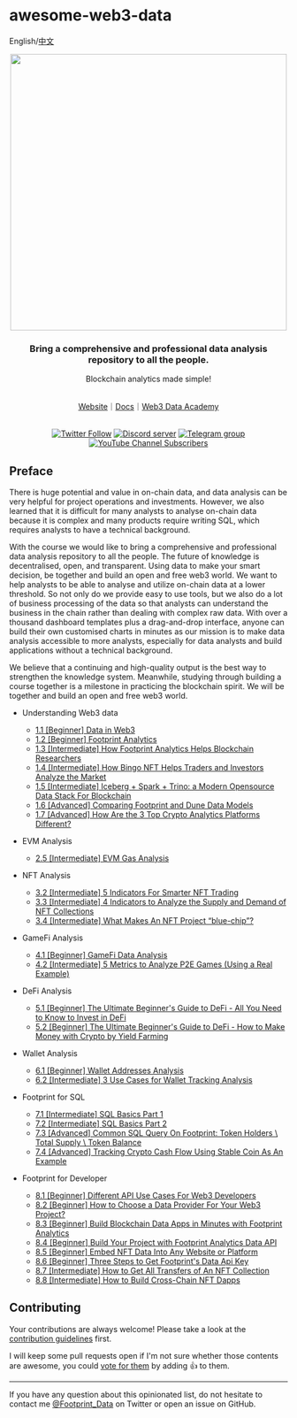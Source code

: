 # awesome-web3-data

English/[中文](https://github.com/footprintanalytics/awesome-web3/blob/main/README-CN.md)

<div align="center">
  <div align=center><img src="https://statichk.footprint.network/img_nav_logo_v5.svg" width=" 500 "></div>
  <h3 align="center">
    Bring a comprehensive and professional data analysis repository to all the people.
  </h3>
  <p>Blockchain analytics made simple!</p>
  <br />
 <a href="https://www.footprint.network/">Website</a>｜<a href="https://docs.footprint.network/docs">Docs</a>｜<a href="https://www.footprint.network/news/academy">Web3 Data Academy </a>
  <p>
    <br />
    <a href="https://twitter.com/Footprint_Data"><img alt="Twitter Follow" src="https://img.shields.io/twitter/follow/Footprint_Data?label=Follow"></a>
    <a href="https://discord.gg/3HYaR6USM7"><img src="https://img.shields.io/discord/864829036294307881?color=5865F2&logo=discord&logoColor=white&label=discord" alt="Discord server" /></a>
    <a href="https://t.me/joinchat/4-ocuURAr2thODFh"><img src="https://img.shields.io/badge/telegram-blue?color=blue&logo=telegram&logoColor=white" alt="Telegram group" /></a>
    <a href="https://www.youtube.com/c/FootprintAnalytics"><img alt="YouTube Channel Subscribers" src="https://img.shields.io/youtube/channel/subscribers/UCKwZbKyuhWveetGhZcNtSTg?style=social"></a>
  </p>
</div>


## Preface

There is huge potential and value in on-chain data, and data analysis can be very helpful for project operations and investments. However, we also learned that it is difficult for many analysts to analyse on-chain data because it is complex and many products require writing SQL, which requires analysts to have a technical background.

With the course we would like to bring a comprehensive and professional data analysis repository to all the people. The future of knowledge is decentralised, open, and transparent. Using data to make your smart decision, be together and build an open and free web3 world. We want to help analysts to be able to analyse and utilize on-chain data at a lower threshold. So not only do we provide easy to use tools, but we also do a lot of business processing of the data so that analysts can understand the business in the chain rather than dealing with complex raw data. With over a thousand dashboard templates plus a drag-and-drop interface, anyone can build their own customised charts in minutes as our mission is to make data analysis accessible to more analysts, especially for data analysts and build applications without a technical background.

We believe that a continuing and high-quality output is the best way to strengthen the knowledge system. Meanwhile, studying through building a course together is a milestone in practicing the blockchain spirit. We will be together and build an open and free web3 world.

- Understanding Web3 data
    - [1.1 [Beginner] Data in Web3](https://www.footprint.network/article/1-1-data-in-web3-TB7aPlAi)
    - [1.2 [Beginner] Footprint Analytics](https://www.footprint.network/article/1-2-footprint-analytics-kvLDOmUv)
    - [1.3 [Intermediate] How Footprint Analytics Helps Blockchain Researchers](https://www.footprint.network/article/7-4-how-footprint-analytics-helps-blockchain-researchers-XzFCDoUe)
    - [1.4 [Intermediate] How Bingo NFT Helps Traders and Investors Analyze the Market](https://www.footprint.network/article/7-5-how-bingo-nft-helps-traders-and-investors-analyze-the-market-2WhSy3Vu)
    - [1.5 [Intermediate] Iceberg + Spark + Trino: a Modern Opensource Data Stack For Blockchain](https://www.footprint.network/article/7-1-iceberg-spark-trino-a-modern-opensource-data-stack-for-blockchain-fp-HGZpPm3D)
    - [1.6 [Advanced] Comparing Footprint and Dune Data Models](https://www.footprint.network/article/7-2-comparing-footprint-and-dune-data-models-fp-xpquq6RZ)
    - [1.7 [Advanced] How Are the 3 Top Crypto Analytics Platforms Different?](https://www.footprint.network/article/7-3-how-are-the-3-top-crypto-analytics-platforms-different-Aucc4Pab)

- EVM Analysis
    - [2.5 [Intermediate] EVM Gas Analysis](https://www.footprint.network/article/2-5-evm-gas-analysis-tr6lTr5i)
- NFT Analysis
    - [3.2 [Intermediate] 5 Indicators For Smarter NFT Trading](https://www.footprint.network/article/3-2-intermediate-5-indicators-for-smarter-nft-trading-fp-ASzLMHlf)
    - [3.3 [Intermediate] 4 Indicators to Analyze the Supply and Demand of NFT Collections](https://www.footprint.network/article/4-indicators-to-analyze-the-supply-and-demand-of-nft-collections-YpCRDpIH)
    - [3.4 [Intermediate] What Makes An NFT Project “blue-chip”?](https://www.footprint.network/article/3-6-what-makes-an-nft-project-blue-chip-CsNciXZy)

- GameFi Analysis
    - [4.1 [Beginner] GameFi Data Analysis](https://www.footprint.network/article/4-1-gamefi-data-analysis-fp-tdR0TWvk)
    - [4.2 [Intermediate] 5 Metrics to Analyze P2E Games (Using a Real Example)](https://www.footprint.network/article/4-2-intermediate-5-metrics-to-analyze-p2e-games-using-a-real-example-j34ZHmpy)

- DeFi Analysis
    - [5.1 [Beginner] The Ultimate Beginner's Guide to DeFi - All You Need to Know to Invest in DeFi ](https://www.footprint.network/article/5-1-beginner-the-ultimate-beginner-s-guide-to-defi-all-you-need-to-know-to-invest-in-defi-fp-8Ou3iK6Q)
    - [5.2 [Beginner] The Ultimate Beginner's Guide to DeFi - How to Make Money with Crypto by Yield Farming](https://www.footprint.network/article/5-2-beginner-the-ultimate-beginner-s-guide-to-defi-how-to-make-money-with-crypto-by-yield-farming-KM0t1g6d)

- Wallet Analysis
    - [6.1 [Beginner] Wallet Addresses Analysis](https://www.footprint.network/article/4-1-wallet-addresses-analysis-fp-xvdIKGzc)
    - [6.2 [Intermediate] 3 Use Cases for Wallet Tracking Analysis](https://www.footprint.network/article/6-2-intermediate-3-use-cases-for-wallet-tracking-analysis-5e6LP3r6)
- Footprint for SQL
    - [7.1 [Intermediate] SQL Basics Part 1](https://www.footprint.network/article/7-1-intermediate-sql-basics-part-1-fp-Roxp1Iez)
    - [7.2 [Intermediate] SQL Basics Part 2](https://www.footprint.network/article/7-2-intermediate-sql-basics-part-2-fp-KQTp6B8o)
    - [7.3 [Advanced] Common SQL Query On Footprint: Token Holders \ Total Supply \ Token Balance](https://www.footprint.network/article/7-3-advanced-common-sql-query-on-footprint-token-holders-total-supply-token-balance-fp-x6skgDoP)
    - [7.4 [Advanced] Tracking Crypto Cash Flow Using Stable Coin As An Example](https://www.footprint.network/article/7-4-advanced-tracking-crypto-cash-flow-using-stable-coin-as-an-example-zlWF4MEX)

- Footprint for Developer
    - [8.1 [Beginner] Different API Use Cases For Web3 Developers](https://www.footprint.network/article/6-3-different-api-use-cases-for-web3-developers-cnPuEMRk)
    - [8.2 [Beginner] How to Choose a Data Provider For Your Web3 Project?](https://www.footprint.network/article/6-4-how-to-choose-a-data-provider-for-your-web3-project-fp-o2YLmocR)
    - [8.3 [Beginner] Build Blockchain Data Apps in Minutes with Footprint Analytics](https://www.footprint.network/article/6-5-build-blockchain-data-apps-in-minutes-with-footprint-analytics-6uw1o6TM)
    - [8.4 [Beginner] Build Your Project with Footprint Analytics Data API](https://www.footprint.network/article/6-6-build-your-project-with-footprint-analytics-data-api-fp-utU0s7Ai)
    - [8.5 [Beginner] Embed NFT Data Into Any Website or Platform](https://www.footprint.network/article/6-7-embed-nft-data-into-any-website-or-platform-fp-pwsuthcZ)
    - [8.6 [Beginner] Three Steps to Get Footprint's Data Api Key](https://www.footprint.network/article/8-6-beginner-three-steps-to-get-footprint-s-data-api-key-g9zSUSqC)
    - [8.7 [Intermediate] How to Get All Transfers of An NFT Collection](https://www.footprint.network/article/8-7-beginner-how-to-get-all-transfers-of-an-nft-collection-fp-ix2To64g)
    - [8.8 [Intermediate] How to Build Cross-Chain NFT Dapps](https://www.footprint.network/article/8-8-intermediate-how-to-build-cross-chain-nft-dapps-fp-dVUjKTT2)

## Contributing

Your contributions are always welcome! Please take a look at the [contribution guidelines](https://github.com/footprintanalytics/awesome-web3/blob/master/CONTRIBUTING.md) first.

I will keep some pull requests open if I'm not sure whether those contents are awesome, you could [vote for them](https://github.com/footprintanalytics/awesome-web3/pulls) by adding :+1: to them.

- - -

If you have any question about this opinionated list, do not hesitate to contact me [@Footprint_Data](https://twitter.com/Footprint_Data) on Twitter or open an issue on GitHub.


